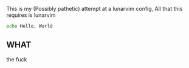 This is my (Possibly pathetic) attempt at a lunarvim config, All that this requires is lunarvim

```bash
echo Hello, World
```

## WHAT

the fuck
